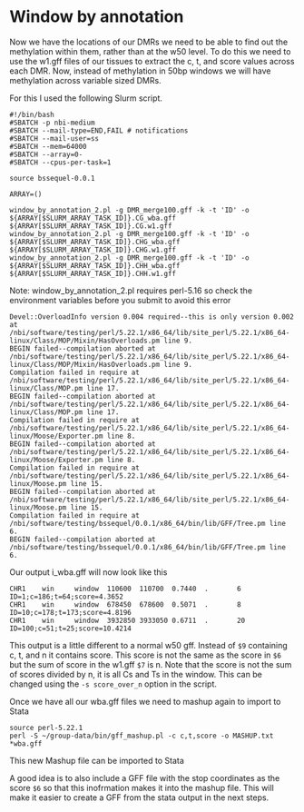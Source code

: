 # Window by annotation

Now we have the locations of our DMRs we need to be able to find out the methylation within them, rather than at the w50 level.
To do this we need to use the w1.gff files of our tissues to extract the c, t, and score values across each DMR.
Now, instead of methylation in 50bp windows we will have methylation across variable sized DMRs.

For this I used the following Slurm script.

```
#!/bin/bash
#SBATCH -p nbi-medium
#SBATCH --mail-type=END,FAIL # notifications
#SBATCH --mail-user=ss
#SBATCH --mem=64000
#SBATCH --array=0-
#SBATCH --cpus-per-task=1

source bssequel-0.0.1

ARRAY=()

window_by_annotation_2.pl -g DMR_merge100.gff -k -t 'ID' -o ${ARRAY[$SLURM_ARRAY_TASK_ID]}.CG_wba.gff ${ARRAY[$SLURM_ARRAY_TASK_ID]}.CG.w1.gff
window_by_annotation_2.pl -g DMR_merge100.gff -k -t 'ID' -o ${ARRAY[$SLURM_ARRAY_TASK_ID]}.CHG_wba.gff ${ARRAY[$SLURM_ARRAY_TASK_ID]}.CHG.w1.gff
window_by_annotation_2.pl -g DMR_merge100.gff -k -t 'ID' -o ${ARRAY[$SLURM_ARRAY_TASK_ID]}.CHH_wba.gff ${ARRAY[$SLURM_ARRAY_TASK_ID]}.CHH.w1.gff
```

Note: window_by_annotation_2.pl requires perl-5.16 so check the environment variables before you submit to avoid this error

```
Devel::OverloadInfo version 0.004 required--this is only version 0.002 at /nbi/software/testing/perl/5.22.1/x86_64/lib/site_perl/5.22.1/x86_64-linux/Class/MOP/Mixin/HasOverloads.pm line 9.
BEGIN failed--compilation aborted at /nbi/software/testing/perl/5.22.1/x86_64/lib/site_perl/5.22.1/x86_64-linux/Class/MOP/Mixin/HasOverloads.pm line 9.
Compilation failed in require at /nbi/software/testing/perl/5.22.1/x86_64/lib/site_perl/5.22.1/x86_64-linux/Class/MOP.pm line 17.
BEGIN failed--compilation aborted at /nbi/software/testing/perl/5.22.1/x86_64/lib/site_perl/5.22.1/x86_64-linux/Class/MOP.pm line 17.
Compilation failed in require at /nbi/software/testing/perl/5.22.1/x86_64/lib/site_perl/5.22.1/x86_64-linux/Moose/Exporter.pm line 8.
BEGIN failed--compilation aborted at /nbi/software/testing/perl/5.22.1/x86_64/lib/site_perl/5.22.1/x86_64-linux/Moose/Exporter.pm line 8.
Compilation failed in require at /nbi/software/testing/perl/5.22.1/x86_64/lib/site_perl/5.22.1/x86_64-linux/Moose.pm line 15.
BEGIN failed--compilation aborted at /nbi/software/testing/perl/5.22.1/x86_64/lib/site_perl/5.22.1/x86_64-linux/Moose.pm line 15.
Compilation failed in require at /nbi/software/testing/bssequel/0.0.1/x86_64/bin/lib/GFF/Tree.pm line 6.
BEGIN failed--compilation aborted at /nbi/software/testing/bssequel/0.0.1/x86_64/bin/lib/GFF/Tree.pm line 6.
```

Our output i_wba.gff will now look like this

```
CHR1    win     window  110600  110700  0.7440  .       6       ID=1;c=186;t=64;score=4.3652
CHR1    win     window  678450  678600  0.5071  .       8       ID=10;c=178;t=173;score=4.8196
CHR1    win     window  3932850 3933050 0.6711  .       20      ID=100;c=51;t=25;score=10.4214
```

This output is a little different to a normal w50 gff. Instead of `$9` containing c, t, and n it contains score.
This score is not the same as the score in `$6` but the sum of score in the w1.gff `$7` is n.
Note that the score is not the sum of scores divided by n, it is all Cs and Ts in the window.
This can be changed using the `-s score_over_n` option in the script.

Once we have all our wba.gff files we need to mashup again to import to Stata
```
source perl-5.22.1 
perl -S ~/group-data/bin/gff_mashup.pl -c c,t,score -o MASHUP.txt *wba.gff
```
This new Mashup file can be imported to Stata

A good idea is to also include a GFF file with the stop coordinates as the score `$6` so that this inofrmation makes it into the mashup file.
This will make it easier to create a GFF from the stata output in the next steps.
